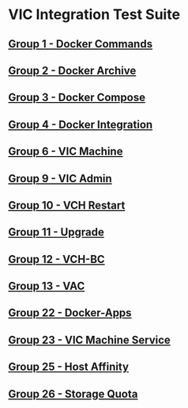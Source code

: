 VIC Integration Test Suite
=======


[Group 1 - Docker Commands](Group1-Docker-Commands/TestCases.md)
-
[Group 2 - Docker Archive](Group2-Docker-Archive/TestCases.md)
-
[Group 3 - Docker Compose](Group3-Docker-Compose/TestCases.md)
-
[Group 4 - Docker Integration](Group4-Docker-Integration/TestCases.md)
-
[Group 6 - VIC Machine](Group6-VIC-Machine/TestCases.md)
-
[Group 9 - VIC Admin](Group9-VIC-Admin/TestCases.md)
-
[Group 10 - VCH Restart](Group10-VCH-Restart/TestCases.md)
-
[Group 11 - Upgrade](Group11-Upgrade/TestCases.md)
-
[Group 12 - VCH-BC](Group12-VCH-BC/TestCases.md)
-
[Group 13 - VAC](Group13-VAC/TestCases.md)
-
[Group 22 - Docker-Apps](Group22-Docker-Apps/TestCases.md)
-
[Group 23 - VIC Machine Service](Group23-VIC-Machine-Service/TestCases.md)
-
[Group 25 - Host Affinity](Group25-Host-Affinity/TestCases.md)
-
[Group 26 - Storage Quota](Group26-Storage-Quota/TestCases.md)
-
